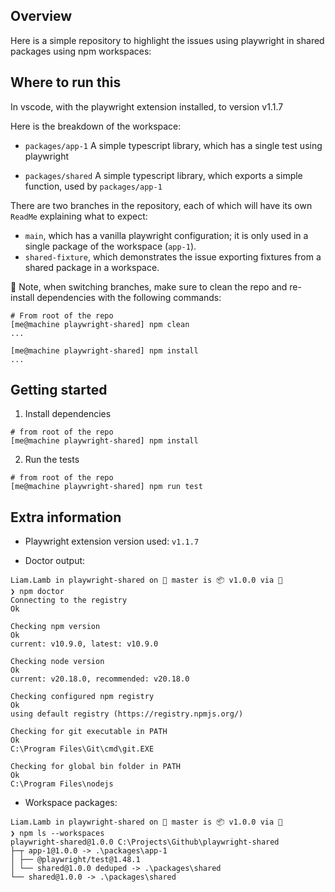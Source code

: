 ## Overview
Here is a simple repository to highlight the issues using playwright in shared packages using npm workspaces:

## Where to run this
In vscode, with the playwright extension installed, to version v1.1.7

Here is the breakdown of the workspace:
* `packages/app-1` A simple typescript library, which has a single test using playwright

* `packages/shared` A simple typescript library, which exports a simple function, used by `packages/app-1`

There are two branches in the repository, each of which will have its own `ReadMe` explaining what to expect:
* `main`, which has a vanilla playwright configuration; it is only used in a single package of the workspace (`app-1`).
* `shared-fixture`, which demonstrates the issue exporting fixtures from a shared package in a workspace.

🚨 Note, when switching branches, make sure to clean the repo and re-install dependencies with the following commands:
```
# From root of the repo
[me@machine playwright-shared] npm clean
...

[me@machine playwright-shared] npm install
...
```

## Getting started
1. Install dependencies
```
# from root of the repo
[me@machine playwright-shared] npm install 
```

2. Run the tests
```
# from root of the repo
[me@machine playwright-shared] npm run test
```

## Extra information
* Playwright extension version used:
`v1.1.7`

* Doctor output:
```
Liam.Lamb in playwright-shared on  master is 📦 v1.0.0 via  
❯ npm doctor 
Connecting to the registry
Ok

Checking npm version
Ok
current: v10.9.0, latest: v10.9.0

Checking node version
Ok
current: v20.18.0, recommended: v20.18.0

Checking configured npm registry
Ok
using default registry (https://registry.npmjs.org/)

Checking for git executable in PATH
Ok
C:\Program Files\Git\cmd\git.EXE

Checking for global bin folder in PATH
Ok
C:\Program Files\nodejs
```

* Workspace packages:
```
Liam.Lamb in playwright-shared on  master is 📦 v1.0.0 via  
❯ npm ls --workspaces
playwright-shared@1.0.0 C:\Projects\Github\playwright-shared
├─┬ app-1@1.0.0 -> .\packages\app-1
│ ├── @playwright/test@1.48.1
│ └── shared@1.0.0 deduped -> .\packages\shared
└── shared@1.0.0 -> .\packages\shared
```